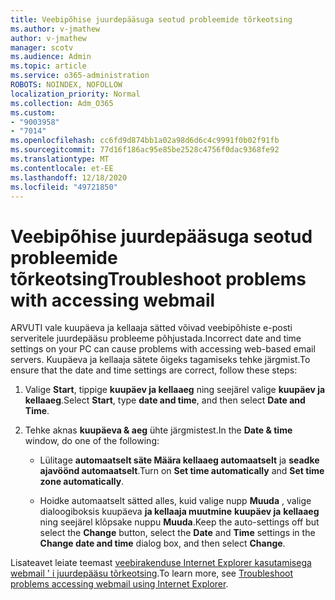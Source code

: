 ```yaml
---
title: Veebipõhise juurdepääsuga seotud probleemide tõrkeotsing
ms.author: v-jmathew
author: v-jmathew
manager: scotv
ms.audience: Admin
ms.topic: article
ms.service: o365-administration
ROBOTS: NOINDEX, NOFOLLOW
localization_priority: Normal
ms.collection: Adm_O365
ms.custom:
- "9003958"
- "7014"
ms.openlocfilehash: cc6fd9d874bb1a02a98d6d6c4c9991f0b02f91fb
ms.sourcegitcommit: 77d16f186ac95e85be2528c4756f0dac9368fe92
ms.translationtype: MT
ms.contentlocale: et-EE
ms.lasthandoff: 12/18/2020
ms.locfileid: "49721850"
---
```

# <a name="troubleshoot-problems-with-accessing-webmail"></a><span data-ttu-id="f1888-102">Veebipõhise juurdepääsuga seotud probleemide tõrkeotsing</span><span class="sxs-lookup"><span data-stu-id="f1888-102">Troubleshoot problems with accessing webmail</span></span>

<span data-ttu-id="f1888-103">ARVUTI vale kuupäeva ja kellaaja sätted võivad veebipõhiste e-posti serveritele juurdepääsu probleeme põhjustada.</span><span class="sxs-lookup"><span data-stu-id="f1888-103">Incorrect date and time settings on your PC can cause problems with accessing web-based email servers.</span></span> <span data-ttu-id="f1888-104">Kuupäeva ja kellaaja sätete õigeks tagamiseks tehke järgmist.</span><span class="sxs-lookup"><span data-stu-id="f1888-104">To ensure that the date and time settings are correct, follow these steps:</span></span>

1. <span data-ttu-id="f1888-105">Valige **Start**, tippige **kuupäev ja kellaaeg** ning seejärel valige **kuupäev ja kellaaeg**.</span><span class="sxs-lookup"><span data-stu-id="f1888-105">Select **Start**, type **date and time**, and then select **Date and Time**.</span></span>
2. <span data-ttu-id="f1888-106">Tehke aknas **kuupäeva & aeg** ühte järgmistest.</span><span class="sxs-lookup"><span data-stu-id="f1888-106">In the **Date & time** window, do one of the following:</span></span>

    - <span data-ttu-id="f1888-107">Lülitage **automaatselt säte Määra kellaaeg automaatselt** ja **seadke ajavöönd automaatselt**.</span><span class="sxs-lookup"><span data-stu-id="f1888-107">Turn on **Set time automatically** and **Set time zone automatically**.</span></span>

    - <span data-ttu-id="f1888-108">Hoidke automaatselt sätted alles, kuid valige nupp **Muuda** , valige dialoogiboksis kuupäeva **ja kellaaja muutmine** **kuupäev ja** **kellaaeg** ning seejärel klõpsake nuppu **Muuda**.</span><span class="sxs-lookup"><span data-stu-id="f1888-108">Keep the auto-settings off but select the **Change** button, select the **Date** and **Time** settings in the **Change date and time** dialog box, and then select **Change**.</span></span>

<span data-ttu-id="f1888-109">Lisateavet leiate teemast [veebirakenduse Internet Explorer kasutamisega webmail ' i juurdepääsu tõrkeotsing](https://go.microsoft.com/fwlink/?linkid=2139414).</span><span class="sxs-lookup"><span data-stu-id="f1888-109">To learn more, see [Troubleshoot problems accessing webmail using Internet Explorer](https://go.microsoft.com/fwlink/?linkid=2139414).</span></span>
